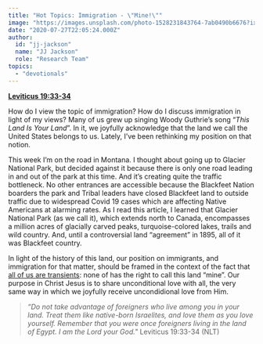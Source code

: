 ```yaml
---
title: "Hot Topics: Immigration - \"Mine!\""
image: "https://images.unsplash.com/photo-1528231843764-7ab0490b6676?ixlib=rb-1.2.1&q=85&fm=jpg&crop=entropy&cs=srgb&ixid=eyJhcHBfaWQiOjk2NjF9"
date: "2020-07-27T22:05:24.000Z"
author:
  id: "jj-jackson"
  name: "JJ Jackson"
  role: "Research Team"
topics:
  - "devotionals"
---
```

[**Leviticus 19:33-34**][1]

How do I view the topic of immigration?  How do I discuss immigration in light of my views?  Many of us grew up singing Woody Guthrie’s song “_This Land Is Your Land_”.  In it, we joyfully acknowledge that the land we call the United States belongs to us.  Lately, I’ve been rethinking my position on that notion.

This week I’m on the road in Montana. I thought about going up to Glacier National Park, but decided against it because there is only one road leading in and out of the park at this time.  And it’s creating quite the traffic bottleneck. No other entrances are accessible because the Blackfeet Nation boarders the park and Tribal leaders have closed Blackfeet land to outside traffic due to widespread Covid 19 cases which are affecting Native Americans at alarming rates. As I read this article, I learned that Glacier National Park (as we call it), which extends north to Canada, encompasses a million acres of glacially carved peaks, turquoise-colored lakes, trails and wild country. And, until a controversial land “agreement” in 1895, all of it was Blackfeet country.

In light of the history of this land, our position on immigrants, and immigration for that matter, should be framed in the context of the fact that [all of us are transients][2]: none of has the right to call this land “mine”.  Our purpose in Christ Jesus is to share unconditional love with all, the very same way in which we joyfully receive uncondidional love from Him.

> _“Do not take advantage of foreigners who live among you in your land. Treat them like native-born Israelites, and love them as you love
yourself. Remember that you were once foreigners living in the land of Egypt. I am the Lord your God."_ Leviticus 19:33-34 (NLT)

[1]: https://www.biblegateway.com/passage/?search=Leviticus+19%3A33-34&version=NLT
[2]: https://www.biblegateway.com/passage/?search=Hebrews+13%3A14&version=NLT

